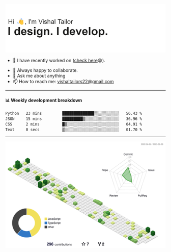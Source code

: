 ![Hi, I'm Vishal Tailor. I design. I develop.](https://github.com/vishaltailors/vishaltailors/blob/main/header.png?raw=true)

- 🔭 I have recently worked on ([check here](https://vishaltailor.com)😁).
<!-- - 🎦 Currently watching: JavaScript: The Hard Parts By Will Sentance. -->
- 👯 Always happy to collaborate.
- 💬 Ask me about anything
- 📫 How to reach me: <a href="mailto:vishaltailors22@gmail.com">vishaltailors22@gmail.com</a>

<hr /> 
<h4>📊 Weekly development breakdown</h4>
<!--START_SECTION:waka-->

```txt
Python   23 mins         ██████████████░░░░░░░░░░░   56.43 %
JSON     15 mins         █████████▒░░░░░░░░░░░░░░░   36.96 %
CSS      2 mins          █▒░░░░░░░░░░░░░░░░░░░░░░░   04.91 %
Text     0 secs          ▒░░░░░░░░░░░░░░░░░░░░░░░░   01.70 %
```

<!--END_SECTION:waka-->
<hr /> 

![](./profile-3d-contrib/profile-green-animate.svg)

